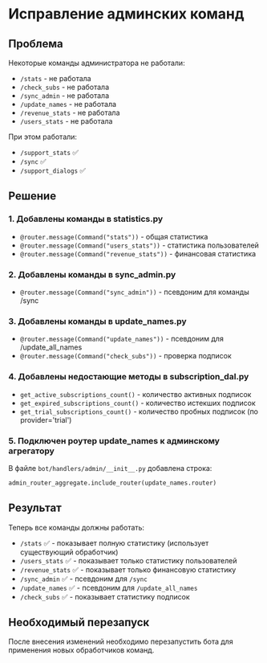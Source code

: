 # Исправление админских команд

## Проблема
Некоторые команды администратора не работали:
- `/stats` - не работала
- `/check_subs` - не работала
- `/sync_admin` - не работала
- `/update_names` - не работала
- `/revenue_stats` - не работала
- `/users_stats` - не работала

При этом работали:
- `/support_stats` ✅
- `/sync` ✅
- `/support_dialogs` ✅

## Решение

### 1. Добавлены команды в statistics.py
- `@router.message(Command("stats"))` - общая статистика
- `@router.message(Command("users_stats"))` - статистика пользователей
- `@router.message(Command("revenue_stats"))` - финансовая статистика

### 2. Добавлены команды в sync_admin.py
- `@router.message(Command("sync_admin"))` - псевдоним для команды /sync

### 3. Добавлены команды в update_names.py
- `@router.message(Command("update_names"))` - псевдоним для /update_all_names
- `@router.message(Command("check_subs"))` - проверка подписок

### 4. Добавлены недостающие методы в subscription_dal.py
- `get_active_subscriptions_count()` - количество активных подписок
- `get_expired_subscriptions_count()` - количество истекших подписок
- `get_trial_subscriptions_count()` - количество пробных подписок (по provider='trial')

### 5. Подключен роутер update_names к админскому агрегатору
В файле `bot/handlers/admin/__init__.py` добавлена строка:
```python
admin_router_aggregate.include_router(update_names.router)
```

## Результат
Теперь все команды должны работать:
- `/stats` ✅ - показывает полную статистику (использует существующий обработчик)
- `/users_stats` ✅ - показывает только статистику пользователей
- `/revenue_stats` ✅ - показывает только финансовую статистику  
- `/sync_admin` ✅ - псевдоним для `/sync`
- `/update_names` ✅ - псевдоним для `/update_all_names`
- `/check_subs` ✅ - показывает статистику подписок

## Необходимый перезапуск
После внесения изменений необходимо перезапустить бота для применения новых обработчиков команд.
